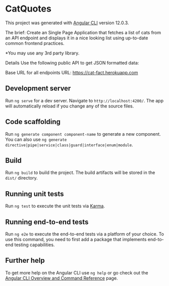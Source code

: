 # CatQuotes

This project was generated with [Angular CLI](https://github.com/angular/angular-cli) version 12.0.3.

The brief: Create an Single Page Application that fetches a list of cats from an API endpoint and displays it in a nice looking list using up-to-date common frontend practices.

*You may use any 3rd party library.

Details
Use the following public API to get JSON formatted data:

Base URL for all endpoints URL: https://cat-fact.herokuapp.com

## Development server

Run `ng serve` for a dev server. Navigate to `http://localhost:4200/`. The app will automatically reload if you change any of the source files.

## Code scaffolding

Run `ng generate component component-name` to generate a new component. You can also use `ng generate directive|pipe|service|class|guard|interface|enum|module`.

## Build

Run `ng build` to build the project. The build artifacts will be stored in the `dist/` directory.

## Running unit tests

Run `ng test` to execute the unit tests via [Karma](https://karma-runner.github.io).

## Running end-to-end tests

Run `ng e2e` to execute the end-to-end tests via a platform of your choice. To use this command, you need to first add a package that implements end-to-end testing capabilities.

## Further help

To get more help on the Angular CLI use `ng help` or go check out the [Angular CLI Overview and Command Reference](https://angular.io/cli) page.
